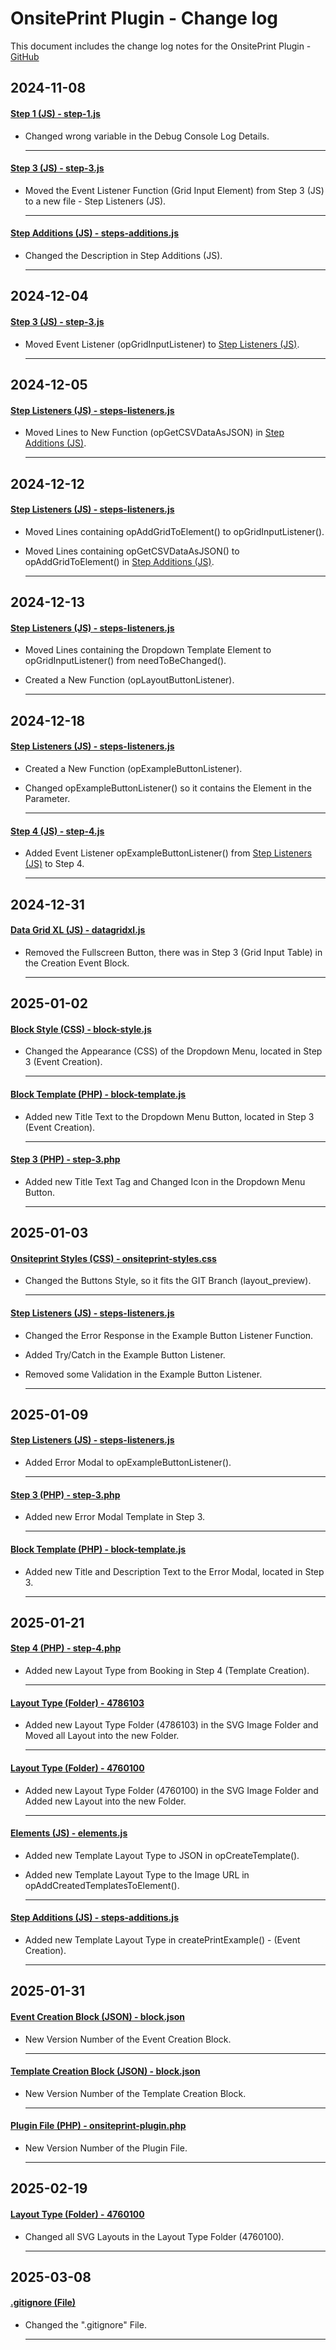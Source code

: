 # OnsitePrint Plugin - Change log

This document includes the change log notes for the OnsitePrint Plugin - [GitHub](https://github.com/groskopf/onsite-print-demo)


## 2024-11-08

#### [Step 1 (JS) - step-1.js](blocks/event-creation/block-script-parts/block-form/steps/step-1.js)
- Changed wrong variable in the Debug Console Log Details.

    ---

#### [Step 3 (JS) - step-3.js](blocks/event-creation/block-script-parts/block-form/steps/step-3.js)
- Moved the Event Listener Function (Grid Input Element) from Step 3 (JS) to a new file - Step Listeners (JS).

    ---

#### [Step Additions (JS) - steps-additions.js](blocks/event-creation/block-script-parts/block-form/steps/steps-additions.js)
- Changed the Description in Step Additions (JS).

    ---

## 2024-12-04

#### [Step 3 (JS) - step-3.js](blocks/event-creation/block-script-parts/block-form/steps/step-3.js)
- Moved Event Listener (opGridInputListener) to [Step Listeners (JS)](blocks/event-creation/block-script-parts/block-form/steps/steps-listeners.js).

    ---

## 2024-12-05

#### [Step Listeners (JS) - steps-listeners.js](blocks/event-creation/block-script-parts/block-form/steps/steps-listeners.js)
- Moved Lines to New Function (opGetCSVDataAsJSON) in [Step Additions (JS)](blocks/event-creation/block-script-parts/block-form/steps/steps-additions.js).

    ---

## 2024-12-12

#### [Step Listeners (JS) - steps-listeners.js](blocks/event-creation/block-script-parts/block-form/steps/steps-listeners.js)
- Moved Lines containing opAddGridToElement() to opGridInputListener().
- Moved Lines containing opGetCSVDataAsJSON() to opAddGridToElement() in [Step Additions (JS)](blocks/event-creation/block-script-parts/block-form/steps/steps-additions.js).

    ---

## 2024-12-13

#### [Step Listeners (JS) - steps-listeners.js](blocks/event-creation/block-script-parts/block-form/steps/steps-listeners.js)
- Moved Lines containing the Dropdown Template Element to opGridInputListener() from needToBeChanged().
- Created a New Function (opLayoutButtonListener).

    ---

## 2024-12-18

#### [Step Listeners (JS) - steps-listeners.js](blocks/event-creation/block-script-parts/block-form/steps/steps-listeners.js)
- Created a New Function (opExampleButtonListener).
- Changed opExampleButtonListener() so it contains the Element in the Parameter.

    ---

#### [Step 4 (JS) - step-4.js](blocks/event-creation/block-script-parts/block-form/steps/step-4.js)
- Added Event Listener opExampleButtonListener() from [Step Listeners (JS)](blocks/event-creation/block-script-parts/block-form/steps/steps-listeners.js) to Step 4.

    ---
    
## 2024-12-31

#### [Data Grid XL (JS) - datagridxl.js](assets/js/datagridxl2.js)
- Removed the Fullscreen Button, there was in Step 3 (Grid Input Table) in the Creation Event Block.

    ---

## 2025-01-02

#### [Block Style (CSS) - block-style.js](blocks/event-creation/block-style.css)
- Changed the Appearance (CSS) of the Dropdown Menu, located in Step 3 (Event Creation).

    ---

#### [Block Template (PHP) - block-template.js](blocks/event-creation/block-template.php)
- Added new Title Text to the Dropdown Menu Button, located in Step 3 (Event Creation).

    ---

#### [Step 3 (PHP) - step-3.php](blocks/event-creation/block-template-parts/block-form/steps/step-3.php)
- Added new Title Text Tag and Changed Icon in the Dropdown Menu Button.

    ---

## 2025-01-03

#### [Onsiteprint Styles (CSS) - onsiteprint-styles.css](assets/css/onsiteprint-styles.css)
- Changed the Buttons Style, so it fits the GIT Branch (layout_preview).

    ---

#### [Step Listeners (JS) - steps-listeners.js](blocks/event-creation/block-script-parts/block-form/steps/steps-listeners.js)
- Changed the Error Response in the Example Button Listener Function.
- Added Try/Catch in the Example Button Listener.
- Removed some Validation in the Example Button Listener.

    ---

## 2025-01-09

#### [Step Listeners (JS) - steps-listeners.js](blocks/event-creation/block-script-parts/block-form/steps/steps-listeners.js)
- Added Error Modal to opExampleButtonListener().

    ---

#### [Step 3 (PHP) - step-3.php](blocks/event-creation/block-template-parts/block-form/steps/step-3.php)
- Added new Error Modal Template in Step 3.

    ---

#### [Block Template (PHP) - block-template.js](blocks/event-creation/block-template.php)
- Added new Title and Description Text to the Error Modal, located in Step 3.

    ---
    
## 2025-01-21

#### [Step 4 (PHP) - step-4.php](blocks/template-creation/block-template-parts/block-form/steps/step-4.php)
- Added new Layout Type from Booking in Step 4 (Template Creation).

    ---

#### [Layout Type (Folder) - 4786103](assets/img/svg/layouts/4786103/)
- Added new Layout Type Folder (4786103) in the SVG Image Folder and Moved all Layout into the new Folder.

    ---

#### [Layout Type (Folder) - 4760100](assets/img/svg/layouts/4760100/)
- Added new Layout Type Folder (4760100) in the SVG Image Folder and Added new Layout into the new Folder.

    ---

#### [Elements (JS) - elements.js](assets/js/elements.js)
- Added new Template Layout Type to JSON in opCreateTemplate().
- Added new Template Layout Type to the Image URL in opAddCreatedTemplatesToElement().

    ---

#### [Step Additions (JS) - steps-additions.js](blocks/event-creation/block-script-parts/block-form/steps/steps-additions.js)
- Added new Template Layout Type in createPrintExample() - (Event Creation).

    ---
 
## 2025-01-31

#### [Event Creation Block (JSON) - block.json](blocks/event-creation/block.json)
- New Version Number of the Event Creation Block.

    ---

#### [Template Creation Block (JSON) - block.json](blocks/template-creation/block.json)
- New Version Number of the Template Creation Block.

    ---

#### [Plugin File (PHP) - onsiteprint-plugin.php](onsiteprint-plugin.php)
- New Version Number of the Plugin File.

    ---

## 2025-02-19

#### [Layout Type (Folder) - 4760100](assets/img/svg/layouts/4760100/)
- Changed all SVG Layouts in the Layout Type Folder (4760100).

    ---

## 2025-03-08

#### [.gitignore (File)](../.gitignore)
- Changed the ".gitignore" File.

    ---